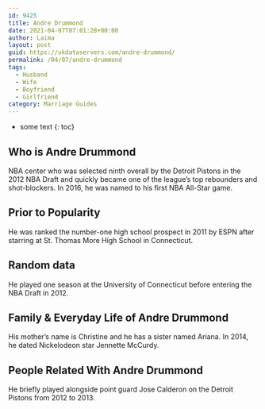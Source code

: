 ```yaml
---
id: 9425
title: Andre Drummond
date: 2021-04-07T07:01:28+00:00
author: Laima
layout: post
guid: https://ukdataservers.com/andre-drummond/
permalink: /04/07/andre-drummond
tags:
  - Husband
  - Wife
  - Boyfriend
  - Girlfriend
category: Marriage Guides
---
```


* some text
{: toc}


## Who is Andre Drummond
                  
                  
                  
NBA center who was selected ninth overall by the Detroit Pistons in the 2012 NBA Draft and quickly became one of the league&#8217;s top rebounders and shot-blockers. In 2016, he was named to his first NBA All-Star game.
                  
              
            
              
            
                
                
                
## Prior to Popularity
                  
                  
                  
He was ranked the number-one high school prospect in 2011 by ESPN after starring at St. Thomas More High School in Connecticut.
                  
              
            
              
            
                
                
                
## Random data
                  
                  
                  
He played one season at the University of Connecticut before entering the NBA Draft in 2012.
                  
              
            
              
            
                
                
                
## Family & Everyday Life of Andre Drummond
                  
                  
                  
His mother&#8217;s name is Christine and he has a sister named Ariana. In 2014, he dated Nickelodeon star Jennette McCurdy.
                  
              
            
              
            
                
                
                
## People Related With Andre Drummond
                  
                  
                  
He briefly played alongside point guard Jose Calderon on the Detroit Pistons from 2012 to 2013.
                  
              
            
              
            
                
              
            
              
              
            
            
              
            
          
          
          